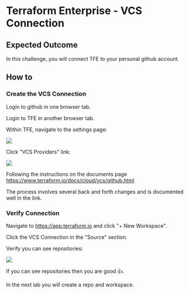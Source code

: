 # Terraform Enterprise - VCS Connection

## Expected Outcome

In this challenge, you will connect TFE to your personal github account.

## How to

### Create the VCS Connection

Login to github in one browser tab.

Login to TFE in another browser tab.

Within TFE, navigate to the settings page:

![](img/tfe-settings.png)

Click "VCS Providers" link:

![](img/tfe-settings-vcs.png)

Following the instructions on the documents page <https://www.terraform.io/docs/cloud/vcs/github.html>

The process involves several back and forth changes and is documented well in the link.

### Verify Connection

Navigate to <https://app.terraform.io> and click "+ New Workspace".

Click the VCS Connection in the "Source" section.

Verify you can see repositories:

![](img/tfe-vcs-verify.png)

If you can see repositories then you are good :+1:.

In the next lab you will create a repo and workspace.
